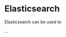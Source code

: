 # Elasticsearch

<div class="row row-cols-md-2"><div>

Elasticsearch can be used to 
</div><div>

...
</div></div>